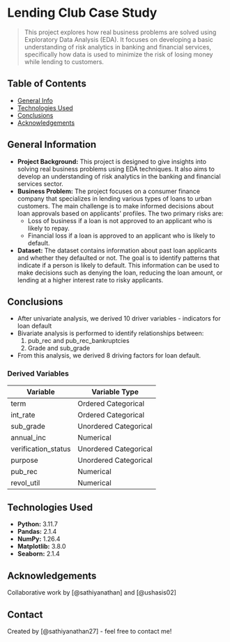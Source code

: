 # Lending Club Case Study
> This project explores how real business problems are solved using Exploratory Data Analysis (EDA). It focuses on developing a basic understanding of risk analytics in banking and financial services, specifically how data is used to minimize the risk of losing money while lending to customers.

## Table of Contents
* [General Info](#general-information)
* [Technologies Used](#technologies-used)
* [Conclusions](#conclusions)
* [Acknowledgements](#acknowledgements)

## General Information
- **Project Background:** This project is designed to give insights into solving real business problems using EDA techniques. It also aims to develop an understanding of risk analytics in the banking and financial services sector.
- **Business Problem:** The project focuses on a consumer finance company that specializes in lending various types of loans to urban customers. The main challenge is to make informed decisions about loan approvals based on applicants' profiles. The two primary risks are:
  - Loss of business if a loan is not approved to an applicant who is likely to repay.
  - Financial loss if a loan is approved to an applicant who is likely to default.
- **Dataset:** The dataset contains information about past loan applicants and whether they defaulted or not. The goal is to identify patterns that indicate if a person is likely to default. This information can be used to make decisions such as denying the loan, reducing the loan amount, or lending at a higher interest rate to risky applicants.

## Conclusions
- After univariate analysis, we derived 10 driver variables - indicators for loan default
- Bivariate analysis is performed to identify relationships between:
  1. pub_rec and pub_rec_bankruptcies
  2. Grade and sub_grade
- From this analysis, we derived 8 driving factors for loan default.

### Derived Variables
| Variable             | Variable Type          |
|----------------------|------------------------|
| term                 | Ordered Categorical    |
| int_rate             | Ordered Categorical    |
| sub_grade            | Unordered Categorical  |
| annual_inc           | Numerical              |
| verification_status  | Unordered Categorical  |
| purpose              | Unordered Categorical  |
| pub_rec              | Numerical              |
| revol_util           | Numerical              |

## Technologies Used
- **Python:** 3.11.7
- **Pandas:** 2.1.4
- **NumPy:** 1.26.4
- **Matplotlib:** 3.8.0
- **Seaborn:** 2.1.4

## Acknowledgements
Collaborative work by [@sathiyanathan] and [@ushasis02]

## Contact
Created by [@sathiyanathan27] - feel free to contact me!

<!-- Optional -->
<!-- ## License -->
<!-- This project is open source and available under the [... License](). -->


